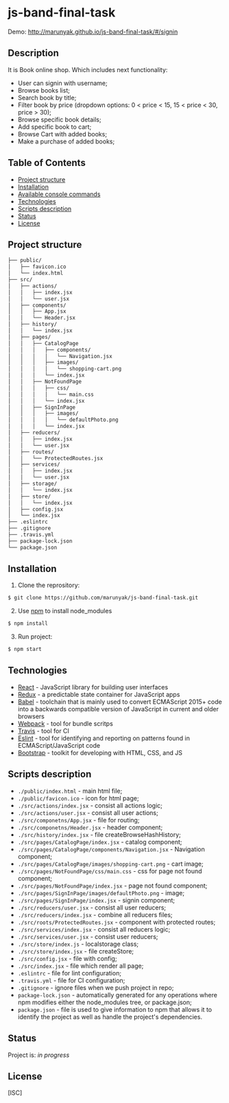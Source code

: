 # js-band-final-task

Demo: http://marunyak.github.io/js-band-final-task/#/signin

## Description

It is Book online shop. Which includes next functionality:
* User can signin with username;
* Browse books list;
* Search book by title;
* Filter book by price (dropdown options: 0 < price < 15, 15 < price < 30, price > 30);
* Browse specific book details;
* Add specific book to cart;
* Browse Cart with added books;
* Make a purchase of added books;

## Table of Contents
* [Project structure](#project-structure)
* [Installation](#installation)
* [Available console commands](#other-commands)
* [Technologies](#technologies)
* [Scripts description](#scripts-description)
* [Status](#status)
* [License](#license)

## Project structure
```sh
├── public/
│   ├── favicon.ico
│   └── index.html
├── src/
│   ├── actions/
│   │   ├── index.jsx
│   │   └── user.jsx
│   ├── components/
│   │   ├── App.jsx
│   │   └── Header.jsx
│   ├── history/
│   │   └── index.jsx
│   ├── pages/
│   │   ├── CatalogPage
│   │   │   ├── components/
│   │   │   │   └── Navigation.jsx
│   │   │   ├── images/
│   │   │   │   └── shopping-cart.png
│   │   │   └── index.jsx
│   │   ├── NotFoundPage
│   │   │   ├── css/
│   │   │   │   └── main.css
│   │   │   └── index.jsx
│   │   ├── SignInPage
│   │   │   ├── images/
│   │   │   │   └── defaultPhoto.png
│   │   │   └── index.jsx
│   ├── reducers/
│   │   ├── index.jsx
│   │   └── user.jsx
│   ├── routes/
│   │   └── ProtectedRoutes.jsx
│   ├── services/
│   │   ├── index.jsx
│   │   └── user.jsx
│   ├── storage/
│   │   └── index.jsx
│   ├── store/
│   │   └── index.jsx
│   ├── config.jsx
│   └── index.jsx
├── .eslintrc
├── .gitignore
├── .travis.yml
├── package-lock.json
└── package.json
```
## Installation
1. Clone the reprository:
```sh
$ git clone https://github.com/marunyak/js-band-final-task.git
```
2. Use [npm](https://npmjs.org/) to install node_modules
```sh
$ npm install
```
3. Run project:
```sh
$ npm start
```

## Technologies
 - [React](https://reactjs.org/) - JavaScript library for building user interfaces
 - [Redux](https://redux.js.org/) - a predictable state container for JavaScript apps
 - [Babel](https://babeljs.io/) - toolchain that is mainly used to convert ECMAScript 2015+ code into a backwards compatible version of JavaScript in current and older browsers
 - [Webpack](https://webpack.js.org/) - tool for bundle scritps
 - [Travis](https://docs.travis-ci.com/user/customizing-the-build/) - tool for CI
 - [Eslint](https://eslint.org/) - tool for identifying and reporting on patterns found in ECMAScript/JavaScript code
 - [Bootstrap](https://bootstrap-4.ru/docs/4.3.1/getting-started/introduction/) - toolkit for developing with HTML, CSS, and JS

## Scripts description
* `./public/index.html` - main html file;
* `./public/favicon.ico` - icon for html page;
* `./src/actions/index.jsx` - consist all actions logic;
* `./src/actions/user.jsx` - consist all user actions;
* `./src/componetns/App.jsx` - file for routing;
* `./src/componetns/Header.jsx` - header component;
* `./src/history/index.jsx` - file createBrowseHashHistory;
* `./src/pages/CatalogPage/index.jsx` - catalog component;
* `./src/pages/CatalogPage/components/Navigation.jsx` - Navigation component;
* `./src/pages/CatalogPage/images/shopping-cart.png` - cart image;
* `./src/pages/NotFoundPage/css/main.css` - css for page not found component;
* `./src/pages/NotFoundPage/index.jsx` - page not found component;
* `./src/pages/SignInPage/images/defaultPhoto.png` - image;
* `./src/pages/SignInPage/index.jsx` - signin component;
* `./src/reducers/user.jsx` - consist all user reducers;
* `./src/reducers/index.jsx` - combine all reducers files;
* `./src/roots/ProtectedRoutes.jsx` - component with protected routes;
* `./src/services/index.jsx` - consist all reducers logic;
* `./src/services/user.jsx` - consist user reducers;
* `./src/store/index.js` - localstorage class;
* `./src/store/index.jsx` - file createStore;
* `./src/config.jsx` - file with config;
* `./src/index.jsx` - file which render all page;
* `.eslintrc` - file for lint configuration;
* `.travis.yml` - file for CI configuration;
* `.gitignore` - ignore files when we push project in repo;
* `package-lock.json` - automatically generated for any operations where npm modifies either the node_modules tree, or package.json;
* `package.json` - file is used to give information to npm that allows it to identify the project as well as handle the project's dependencies.

## Status
Project is: _in progress_

## License
[ISC]

